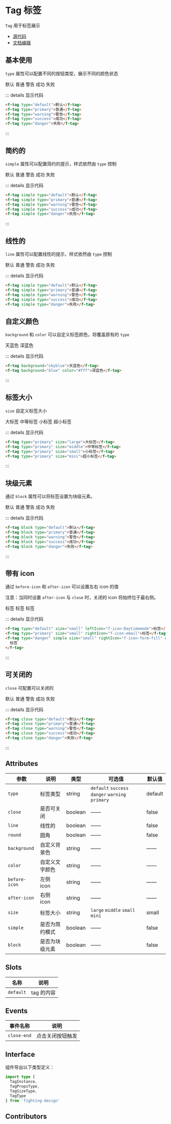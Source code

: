 # Tag 标签

`Tag` 用于标签展示

- [源代码](https://github.com/FightingDesign/fighting-design/tree/master/packages/fighting-design/tag)
- [文档编辑](https://github.com/FightingDesign/fighting-design/blob/master/docs/docs/components/tag.md)

## 基本使用

`type` 属性可以配置不同的按钮类型，展示不同的颜色状态

<f-tag type="default">默认</f-tag>
<f-tag type="primary">普通</f-tag>
<f-tag type="warning">警告</f-tag>
<f-tag type="success">成功</f-tag>
<f-tag type="danger">失败</f-tag>

::: details 显示代码

```html
<f-tag type="default">默认</f-tag>
<f-tag type="primary">普通</f-tag>
<f-tag type="warning">警告</f-tag>
<f-tag type="success">成功</f-tag>
<f-tag type="danger">失败</f-tag>
```

:::

## 简约的

`simple` 属性可以配置简约的提示，样式依然由 `type` 控制

<f-tag simple type="default">默认</f-tag>
<f-tag simple type="primary">普通</f-tag>
<f-tag simple type="warning">警告</f-tag>
<f-tag simple type="success">成功</f-tag>
<f-tag simple type="danger">失败</f-tag>

::: details 显示代码

```html
<f-tag simple type="default">默认</f-tag>
<f-tag simple type="primary">普通</f-tag>
<f-tag simple type="warning">警告</f-tag>
<f-tag simple type="success">成功</f-tag>
<f-tag simple type="danger">失败</f-tag>
```

:::

## 线性的

`line` 属性可以配置线性的提示，样式依然由 `type` 控制

<f-tag line type="default">默认</f-tag>
<f-tag line type="primary">普通</f-tag>
<f-tag line type="warning">警告</f-tag>
<f-tag line type="success">成功</f-tag>
<f-tag line type="danger">失败</f-tag>

::: details 显示代码

```html
<f-tag simple type="default">默认</f-tag>
<f-tag simple type="primary">普通</f-tag>
<f-tag simple type="warning">警告</f-tag>
<f-tag simple type="success">成功</f-tag>
<f-tag simple type="danger">失败</f-tag>
```

## 自定义颜色

`background` 和 `color` 可以自定义标签颜色，将覆盖原有的 `type`

<f-tag background="skyblue">天蓝色</f-tag>
<f-tag background="blue" color="#fff">深蓝色</f-tag>

::: details 显示代码

```html
<f-tag background="skyblue">天蓝色</f-tag>
<f-tag background="blue" color="#fff">深蓝色</f-tag>
```

:::

## 标签大小

`size` 自定义标签大小

<f-tag type="primary" size="large">大标签</f-tag>
<f-tag type="primary" size="middle">中等标签</f-tag>
<f-tag type="primary" size="small">小标签</f-tag>
<f-tag type="primary" size="mini">超小标签</f-tag>

::: details 显示代码

```html
<f-tag type="primary" size="large">大标签</f-tag>
<f-tag type="primary" size="middle">中等标签</f-tag>
<f-tag type="primary" size="small">小标签</f-tag>
<f-tag type="primary" size="mini">超小标签</f-tag>
```

:::

## 块级元素

通过 `block` 属性可以将标签设置为块级元素。

<f-tag block type="default">默认</f-tag>
<f-tag block type="primary">普通</f-tag>
<f-tag block type="warning">警告</f-tag>
<f-tag block type="success">成功</f-tag>
<f-tag block type="danger">失败</f-tag>

::: details 显示代码

```html
<f-tag block type="default">默认</f-tag>
<f-tag block type="primary">普通</f-tag>
<f-tag block type="warning">警告</f-tag>
<f-tag block type="success">成功</f-tag>
<f-tag block type="danger">失败</f-tag>
```

:::

## 带有 icon

通过 `before-icon` 和 `after-icon` 可以设置左右 icon 的值

注意：当同时设置 `after-icon` 与 `close` 时，关闭的 icon 将始终位于最右侧。

<f-tag type="default" size="small" leftIcon="f-icon-Daytimemode">标签</f-tag>
<f-tag type="primary" size="small" rightIcon="f-icon-email">标签</f-tag>
<f-tag type="danger" simple size="small" rightIcon="f-icon-form-fill" close>标签</f-tag>

::: details 显示代码

```html
<f-tag type="default" size="small" leftIcon="f-icon-Daytimemode">标签</f-tag>
<f-tag type="primary" size="small" rightIcon="f-icon-email">标签</f-tag>
<f-tag type="danger" simple size="small" rightIcon="f-icon-form-fill" closable>
  标签
</f-tag>
```

:::

## 可关闭的

`close` 可配置可以关闭的

<f-tag close type="default">默认</f-tag>
<f-tag close type="primary">普通</f-tag>
<f-tag close type="warning">警告</f-tag>
<f-tag close type="success">成功</f-tag>
<f-tag close type="danger">失败</f-tag>

::: details 显示代码

```html
<f-tag close type="default">默认</f-tag>
<f-tag close type="primary">普通</f-tag>
<f-tag close type="warning">警告</f-tag>
<f-tag close type="success">成功</f-tag>
<f-tag close type="danger">失败</f-tag>
```

:::

## Attributes

| 参数          | 说明           | 类型    | 可选值                                           | 默认值  |
| ------------- | -------------- | ------- | ------------------------------------------------ | ------- |
| `type`        | 标签类型       | string  | `default` `success` `danger` `warning` `primary` | default |
| `close`       | 是否可关闭     | boolean | ——                                               | false   |
| `line`        | 线性的         | boolean | ——                                               | false   |
| `round`       | 圆角           | boolean | ——                                               | false   |
| `background`  | 自定义背景色   | string  | ——                                               | ——      |
| `color`       | 自定义文字颜色 | string  | ——                                               | ——      |
| `before-icon` | 左侧 icon      | string  | ——                                               | ——      |
| `after-icon`  | 右侧 icon      | string  | ——                                               | ——      |
| `size`        | 标签大小       | string  | `large` `middle` `small` `mini`                  | small   |
| `simple`      | 是否为简约模式 | boolean | ——                                               | false   |
| `block`       | 是否为块级元素 | boolean | ——                                               | false   |

## Slots

| 名称      | 说明       |
| --------- | ---------- |
| `default` | tag 的内容 |

## Events

| 事件名称    | 说明             |
| ----------- | ---------------- |
| `close-end` | 点击关闭按钮触发 |

## Interface

组件导出以下类型定义：

```ts
import type {
  TagInstance,
  TagPropsType,
  TagSizeType,
  TagType
} from 'fighting-design'
```

## Contributors

<a href="https://github.com/Tyh2001" target="_blank">
  <f-avatar round src="https://avatars.githubusercontent.com/u/73180970?v=4" />
</a>

<a href="https://github.com/konvyi" target="_blank">
  <f-avatar round src="https://avatars.githubusercontent.com/u/44802220?v=4" />
</a>

<style scoped>
.f-tag {
  margin: 5px;
}
</style>
